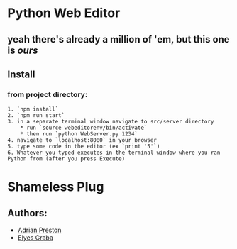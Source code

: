 # Python Web Editor
## yeah there's already a million of 'em, but this one is _ours_

## Install

### from project directory:

    1. `npm install`
    2. `npm run start`
    3. in a separate terminal window navigate to src/server directory
        * run `source webeditorenv/bin/activate`
        * then run `python WebServer.py 1234`
    4. navigate to `localhost:8080` in your browser
    5. type some code in the editor (ex `print '5'`)
    6. Whatever you typed executes in the terminal window where you ran Python from (after you press Execute)

# Shameless Plug
## Authors:
    
* [Adrian Preston](https://www.linkedin.com/in/adrian-preston/ "Baws Man McGhee") 
* [Elyes Graba](https://www.linkedin.com/in/elyes-graba "The prime suktemous")